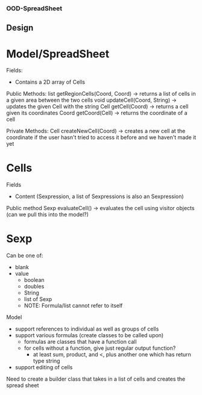 ### OOD-SpreadSheet

## Design

# Model/SpreadSheet
Fields:
- Contains a 2D array of Cells

Public Methods:
list<Cell>   getRegionCells(Coord, Coord)    ->    returns a list of cells in a given area between the two cells
void         updateCell(Coord, String)       ->    updates the given Cell with the string
Cell         getCell(Coord)                  ->    returns a cell given its coordinates
Coord        getCoord(Cell)                  ->    returns the coordinate of a cell

Private Methods:
Cell         createNewCell(Coord)            ->    creates a new cell at the coordinate if the user hasn't tried to access it                                                    before and we haven't made it yet

# Cells
Fields
- Content (Sexpression, a list of Sexpressions is also an Sexpression)
        
Public method
Sexp         evaluateCell()                  ->    evaluates the cell using visitor objects (can we pull this into the model?)

# Sexp
Can be one of:
  - blank
  - value
    - boolean
    - doubles
    - String
    - list of Sexp
    - NOTE: Formula/list cannot refer to itself

Model
- support references to individual as well as groups of cells
- support various formulas (create classes to be called upon)
    - formulas are classes that have a function call
    - for cells without a function, give just regular output function?
        - at least sum, product, and <, plus another one which has return type string
- support editing of cells

Need to create a builder class that takes in a list of cells and creates the spread sheet
